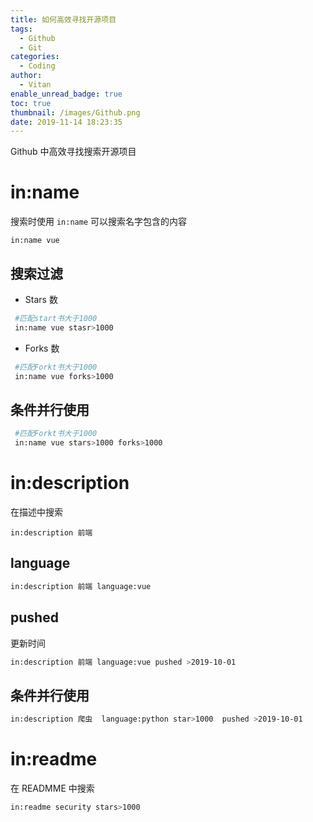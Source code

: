 ```yaml
---
title: 如何高效寻找开源项目
tags:
  - Github
  - Git
categories: 
  - Coding
author:
  - Vitan
enable_unread_badge: true
toc: true
thumbnail: /images/Github.png
date: 2019-11-14 18:23:35
---
```

Github 中高效寻找搜索开源项目

# in:name
搜索时使用 `in:name` 可以搜索名字包含的内容
```
in:name vue
```

 ## 搜索过滤
 - Stars 数

```bash
 #匹配start书大于1000
 in:name vue stasr>1000
```
<!--more-->
- Forks 数

```bash
 #匹配Forkt书大于1000
 in:name vue forks>1000
```

## 条件并行使用
```bash
 #匹配Forkt书大于1000
 in:name vue stars>1000 forks>1000
```

# in:description
在描述中搜索
```bzsh
in:description 前端
```

## language
```bash
in:description 前端 language:vue
```

## pushed
更新时间
```bash
in:description 前端 language:vue pushed >2019-10-01
```

## 条件并行使用
```bash
in:description 爬虫  language:python star>1000  pushed >2019-10-01
```

# in:readme
在 READMME 中搜索
```bash
in:readme security stars>1000
```